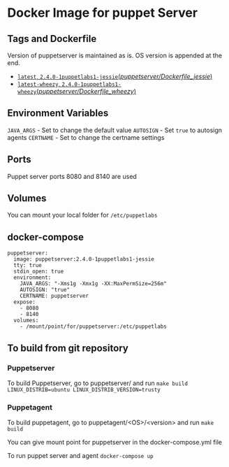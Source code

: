 # Docker Image for puppet Server
## Tags and Dockerfile

Version of puppetserver is maintained as is. OS version is appended at the end.

-	[`latest`, `2.4.0-1puppetlabs1-jessie`(*puppetserver/Dockerfile_jessie*)](https://github.com/ageekymonk/docker-puppet/blob/master/puppetserver/Dockerfile_jessie)
-	[`latest-wheezy`, `2.4.0-1puppetlabs1-wheezy`(*puppetserver/Dockerfile_wheezy*)](https://github.com/ageekymonk/docker-puppet/blob/master/puppetserver/Dockerfile_wheezy)

## Environment Variables

`JAVA_ARGS` - Set to change the default value
`AUTOSIGN`  - Set `true` to autosign agents
`CERTNAME`  - Set to change the certname settings

## Ports
Puppet server ports 8080 and 8140 are used

## Volumes
You can mount your local folder for `/etc/puppetlabs`

## docker-compose

```
puppetserver:
  image: puppetserver:2.4.0-1puppetlabs1-jessie
  tty: true
  stdin_open: true
  environment:
    JAVA_ARGS: "-Xms1g -Xmx1g -XX:MaxPermSize=256m"
    AUTOSIGN: "true"
    CERTNAME: puppetserver
  expose:
    - 8080
    - 8140
  volumes:
    - /mount/point/for/puppetserver:/etc/puppetlabs

```

## To build from git repository
### Puppetserver
To build Puppetserver, go to puppetserver/ and run
    ``` make build LINUX_DISTRIB=ubuntu LINUX_DISTRIB_VERSION=trusty ```

### Puppetagent
To build puppetagent, go to puppetagent/\<OS\>/\<version\> and run
    ``` make build ```


You can give mount point for puppetserver in the docker-compose.yml file

To run puppet server and agent
    ``` docker-compose up ```
